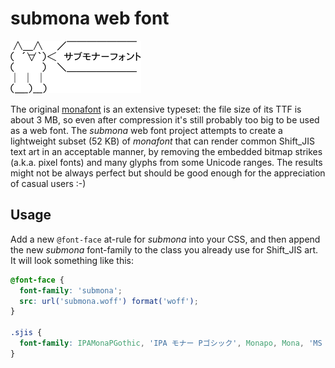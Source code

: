 # submona web font

![サブモナーフォント](submona.png)

The original [monafont](http://monafont.sourceforge.net/) is an extensive typeset: the file size of its TTF is about 3 MB, so even after compression it's still probably too big to be used as a web font. The *submona* web font project attempts to create a lightweight subset (52 KB) of *monafont* that can render common Shift_JIS text art in an acceptable manner, by removing the embedded bitmap strikes (a.k.a. pixel fonts) and many glyphs from some Unicode ranges. The results might not be always perfect but should be good enough for the appreciation of casual users :-)

## Usage

Add a new `@font-face` at-rule for *submona* into your CSS, and then append the new *submona* font-family to the class you already use for Shift_JIS art. It will look something like this:

```css
@font-face {
  font-family: 'submona';
  src: url('submona.woff') format('woff');
}

.sjis {
  font-family: IPAMonaPGothic, 'IPA モナー Pゴシック', Monapo, Mona, 'MS Pgothic', 'MS Pゴシック', submona;
}
```
